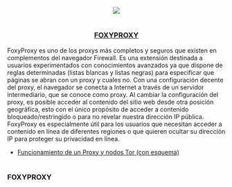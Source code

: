 <p align="center">
  <a href="https://github.com/DenverCoder1/readme-typing-svg"><img src="https://readme-typing-svg.herokuapp.com?size=19&color=13F700&lines=https://readme-typing-svg.herokuapp.com?font=Fira+Code&pause=1000&color=13F700&width=310&lines=Configurar+FoxyProxy"></a>
</p>

<h1 align="center"></h1>

<h3 align="center"><ins>FOXYPROXY</ins></h3>

FoxyProxy es uno de los proxys más completos y seguros que existen en complementos del navegador Firewall. Es una extensión destinada a usuarios experimentados con conocimientos avanzados ya que dispone de reglas determinadas (listas blancas y listas negras) para especificar que páginas se abran con un proxy y cuales no. Con una configuración decente del proxy, el navegador se conecta a Internet a través de un servidor intermediario, que se conoce como proxy. Al cambiar la configuración del proxy, es posible acceder al contenido del sitio web desde otra posición geográfica, esto con el único propósito de acceder a contenido bloqueado/restringido o para no revelar nuestra dirección IP pública. FoxyProxy es especialmente útil para los usuarios que necesitan acceder a contenido en línea de diferentes regiones o que quieren ocultar su dirección IP para proteger su privacidad en línea.

- <a href="https://github.com/R3LI4NT/articulos/blob/main/Seguridad/Anonimato/GNU-Linux/proxychains_tor.md">Funcionamiento de un Proxy y nodos Tor (con esquema)</a>
 
<h1 align="center"></h1>

### FOXYPROXY

